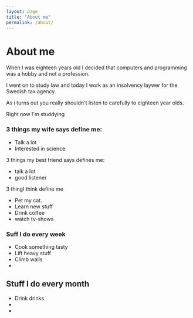 ```yaml
---
layout: page
title: "About me"
permalink: /about/
---
```

# About me
When I was eighteen years old I decided that computers and programming was a hobby and not a profession. 

I went on to study law and today I work as an insolvency laywer for the Swedish tax agency. 

As i turns out you really shouldn't listen to carefully to eighteen year olds.

Right now I'm studdying 
### 3 things my wife says define me:
- Talk a lot
- Interested in science

3 things my best friend says defines me:
- talk a lot
- good listener

3 thingI think define me
- Pet my cat.
- Learn new stuff
- Drink coffee 
- watch tv-shows

### Suff I do every week
- Cook something tasty
- Lift heavy stuff
- Climb walls
- 

## Stuff I do every month
- Drink drinks
- 
- 

